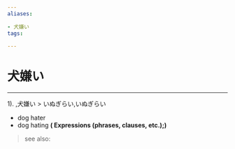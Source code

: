 ```yaml
---
aliases:
    
- 犬嫌い
tags:
    
---
```


# 犬嫌い
---
1).
,犬嫌い > いぬぎらい,いぬぎらい

- dog hater
- dog hating
**( Expressions (phrases, clauses, etc.);)**
> see also: 
            